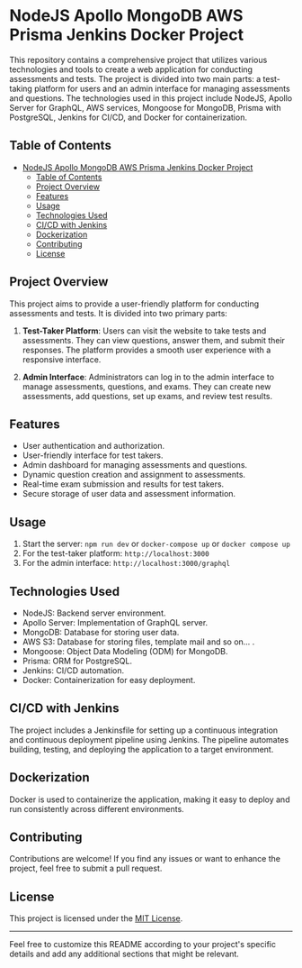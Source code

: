 # NodeJS Apollo MongoDB AWS Prisma Jenkins Docker Project

This repository contains a comprehensive project that utilizes various technologies and tools to create a web application for conducting assessments and tests. The project is divided into two main parts: a test-taking platform for users and an admin interface for managing assessments and questions. The technologies used in this project include NodeJS, Apollo Server for GraphQL, AWS services, Mongoose for MongoDB, Prisma with PostgreSQL, Jenkins for CI/CD, and Docker for containerization.

## Table of Contents

- [NodeJS Apollo MongoDB AWS Prisma Jenkins Docker Project](#nodejs-apollo-mongodb-aws-prisma-jenkins-docker-project)
  - [Table of Contents](#table-of-contents)
  - [Project Overview](#project-overview)
  - [Features](#features)
  - [Usage](#usage)
  - [Technologies Used](#technologies-used)
  - [CI/CD with Jenkins](#cicd-with-jenkins)
  - [Dockerization](#dockerization)
  - [Contributing](#contributing)
  - [License](#license)

## Project Overview

This project aims to provide a user-friendly platform for conducting assessments and tests. It is divided into two primary parts:

1. **Test-Taker Platform**: Users can visit the website to take tests and assessments. They can view questions, answer them, and submit their responses. The platform provides a smooth user experience with a responsive interface.

2. **Admin Interface**: Administrators can log in to the admin interface to manage assessments, questions, and exams. They can create new assessments, add questions, set up exams, and review test results.

## Features

- User authentication and authorization.
- User-friendly interface for test takers.
- Admin dashboard for managing assessments and questions.
- Dynamic question creation and assignment to assessments.
- Real-time exam submission and results for test takers.
- Secure storage of user data and assessment information.

## Usage

1. Start the server: `npm run dev` or `docker-compose up` or `docker compose up`
2. For the test-taker platform: `http://localhost:3000`
3. For the admin interface: `http://localhost:3000/graphql`

## Technologies Used

- NodeJS: Backend server environment.
- Apollo Server: Implementation of GraphQL server.
- MongoDB: Database for storing user data.
- AWS S3: Database for storing files, template mail and so on... .
- Mongoose: Object Data Modeling (ODM) for MongoDB.
- Prisma: ORM for PostgreSQL.
- Jenkins: CI/CD automation.
- Docker: Containerization for easy deployment.

## CI/CD with Jenkins

The project includes a Jenkinsfile for setting up a continuous integration and continuous deployment pipeline using Jenkins. The pipeline automates building, testing, and deploying the application to a target environment.

## Dockerization

Docker is used to containerize the application, making it easy to deploy and run consistently across different environments.

## Contributing

Contributions are welcome! If you find any issues or want to enhance the project, feel free to submit a pull request.

## License

This project is licensed under the [MIT License](LICENSE).

---

Feel free to customize this README according to your project's specific details and add any additional sections that might be relevant.

